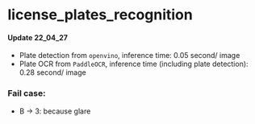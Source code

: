 # license_plates_recognition

#### Update 22_04_27
- Plate detection from `openvino`, inference time: 0.05 second/ image
- Plate OCR from `PaddleOCR`, inference time (including plate detection): 0.28 second/ image

### Fail case:
- B -> 3: because glare
